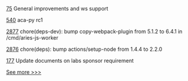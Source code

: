 
[75](https://github.com/hyperledger/iroha-python/pull/75) General improvements and ws support

[540](https://github.com/hyperledger-labs/business-partner-agent/pull/540) aca-py rc1

[2877](https://github.com/hyperledger/aries-framework-go/pull/2877) chore(deps-dev): bump copy-webpack-plugin from 5.1.2 to 6.4.1 in /cmd/aries-js-worker

[2876](https://github.com/hyperledger/aries-framework-go/pull/2876) chore(deps): bump actions/setup-node from 1.4.4 to 2.2.0

[177](https://github.com/hyperledger-labs/hyperledger-labs.github.io/pull/177) Update documents on labs sponsor requirement


[See more >>>](https://start-here.hyperledger.org/pull-requests)
